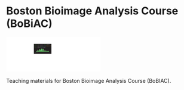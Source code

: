 # Boston Bioimage Analysis Course (BoBiAC)

<!-- add bobiac_logos_svgexport-04.svg logo centered in the page -->
<img src="./assets/logo/bobiac_logos_svgexport-04.svg" alt="BoBiAC Logo" width="50%"/>

Teaching materials for Boston Bioimage Analysis Course (BoBIAC).
